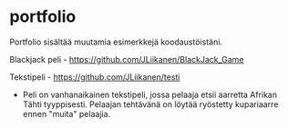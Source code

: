 # portfolio

Portfolio sisältää muutamia esimerkkejä koodaustöistäni.

Blackjack peli - https://github.com/JLiikanen/BlackJack_Game 

Tekstipeli - https://github.com/JLiikanen/testi 
 - Peli on vanhanaikainen tekstipeli, jossa pelaaja etsii aarretta Afrikan Tähti tyyppisesti. Pelaajan tehtävänä on löytää ryöstetty kupariaarre ennen "muita" pelaajia.


